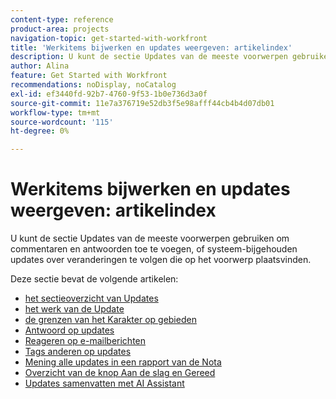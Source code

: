 ```yaml
---
content-type: reference
product-area: projects
navigation-topic: get-started-with-workfront
title: 'Werkitems bijwerken en updates weergeven: artikelindex'
description: U kunt de sectie Updates van de meeste voorwerpen gebruiken om commentaren en antwoorden toe te voegen, of systeem-bijgehouden updates over veranderingen te volgen die op het voorwerp plaatsvinden.
author: Alina
feature: Get Started with Workfront
recommendations: noDisplay, noCatalog
exl-id: ef3440fd-92b7-4760-9f53-1b0e736d3a0f
source-git-commit: 11e7a376719e52db3f5e98afff44cb4b4d07db01
workflow-type: tm+mt
source-wordcount: '115'
ht-degree: 0%

---
```


# Werkitems bijwerken en updates weergeven: artikelindex

<!-- Audited: 02/2024 -->

U kunt de sectie Updates van de meeste voorwerpen gebruiken om commentaren en antwoorden toe te voegen, of systeem-bijgehouden updates over veranderingen te volgen die op het voorwerp plaatsvinden.

Deze sectie bevat de volgende artikelen:

* [ het sectieoverzicht van Updates ](../../workfront-basics/updating-work-items-and-viewing-updates/updates-tab-overview.md)
* [ het werk van de Update ](../../workfront-basics/updating-work-items-and-viewing-updates/update-work.md)
* [ de grenzen van het Karakter op gebieden ](../../workfront-basics/updating-work-items-and-viewing-updates/character-limits-in-fields.md)
* [ Antwoord op updates ](../../workfront-basics/updating-work-items-and-viewing-updates/reply-to-updates.md)
* [ Reageren op e-mailberichten ](../../workfront-basics/updating-work-items-and-viewing-updates/reply-to-email-notifications.md)
* [ Tags anderen op updates ](../../workfront-basics/updating-work-items-and-viewing-updates/tag-others-on-updates.md)
* [ Mening alle updates in een rapport van de Nota ](../../workfront-basics/updating-work-items-and-viewing-updates/view-all-updates-in-a-report.md)
* [Overzicht van de knop Aan de slag en Gereed](../../workfront-basics/updating-work-items-and-viewing-updates/work-on-it-and-done-buttons-accept-complete-work.md)
* [Updates samenvatten met AI Assistant](/help/quicksilver/workfront-basics/updating-work-items-and-viewing-updates/summarize-updates-ai-assistant.md)

